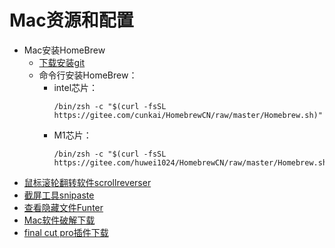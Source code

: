 # Mac资源和配置

+ Mac安装HomeBrew
  + [下载安装git](https://sourceforge.net/projects/git-osx-installer/)
  + 命令行安装HomeBrew：
    + intel芯片：
        ~~~
        /bin/zsh -c "$(curl -fsSL https://gitee.com/cunkai/HomebrewCN/raw/master/Homebrew.sh)"
        ~~~
    + M1芯片：
        ~~~
        /bin/zsh -c "$(curl -fsSL https://gitee.com/huwei1024/HomebrewCN/raw/master/Homebrew.sh)"
        ~~~
+ [鼠标滚轮翻转软件scrollreverser](https://pilotmoon.com/scrollreverser/)
+ [截屏工具snipaste](https://www.snipaste.com/)
+ [查看隐藏文件Funter](https://www.pc6.com/mac/315302.html)
+ [Mac软件破解下载](https://www.macyy.cn/)
+ [final cut pro插件下载](https://www.macbl.com/plugin/final-cut-pro)
  
